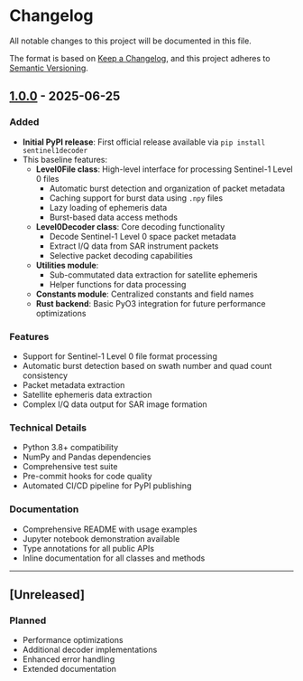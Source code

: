 # Changelog

All notable changes to this project will be documented in this file.

The format is based on [Keep a Changelog](https://keepachangelog.com/en/1.0.0/),
and this project adheres to [Semantic Versioning](https://semver.org/spec/v2.0.0.html).

## [1.0.0] - 2025-06-25

### Added
- **Initial PyPI release**: First official release available via `pip install sentinel1decoder`
- This baseline features:
    - **Level0File class**: High-level interface for processing Sentinel-1 Level 0 files
        - Automatic burst detection and organization of packet metadata
        - Caching support for burst data using `.npy` files
        - Lazy loading of ephemeris data
        - Burst-based data access methods
    - **Level0Decoder class**: Core decoding functionality
        - Decode Sentinel-1 Level 0 space packet metadata
        - Extract I/Q data from SAR instrument packets
        - Selective packet decoding capabilities
    - **Utilities module**:
        - Sub-commutated data extraction for satellite ephemeris
        - Helper functions for data processing
    - **Constants module**: Centralized constants and field names
    - **Rust backend**: Basic PyO3 integration for future performance optimizations


### Features
- Support for Sentinel-1 Level 0 file format processing
- Automatic burst detection based on swath number and quad count consistency
- Packet metadata extraction
- Satellite ephemeris data extraction
- Complex I/Q data output for SAR image formation

### Technical Details
- Python 3.8+ compatibility
- NumPy and Pandas dependencies
- Comprehensive test suite
- Pre-commit hooks for code quality
- Automated CI/CD pipeline for PyPI publishing

### Documentation
- Comprehensive README with usage examples
- Jupyter notebook demonstration available
- Type annotations for all public APIs
- Inline documentation for all classes and methods

---

## [Unreleased]

### Planned
- Performance optimizations
- Additional decoder implementations
- Enhanced error handling
- Extended documentation

[1.0.0]: https://github.com/Rich-Hall/sentinel1decoder/releases/tag/v1.0.0
